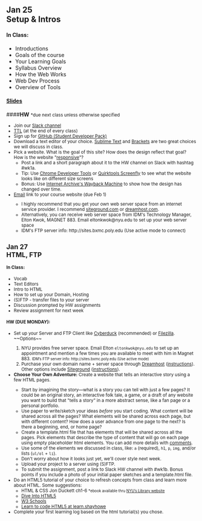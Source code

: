 ## <b>Jan 25<br/> Setup & Intros</b>

#### In Class: 
 <ul>
     <li>Introductions</li>
     <li>Goals of the course</li>
     <li>Your Learning Goals</li>
     <li>Syllabus Overview</li>
     <li>How the Web Works</li>
     <li>Web Dev Process</li>
     <li>Overview of Tools</li>
 </ul>


#### <b>[Slides](https://docs.google.com/presentation/d/1MxdtwiWIkk_1lUmC-JlwrOvTIl8H2SEbVuR_jbWgW0I/edit?usp=sharing)</b>

####<b>HW</b> <small>*due next class unless otherwise specified
 <ul>
 <li>Join our <a href="https://webdev2193.slack.com" target="_blank">Slack channel</a></li>
 <li><a href="https://therewasaguy.gitbooks.io/nyu-dm-webdev-spring2016-b/content/assignments/ticket_to_leave.html">TTL</a> (at the end of every class)</li>
 <li>Sign up for <a href="https://education.github.com/pack">GitHub (Student Developer Pack)</a></li>
 <li>Download a text editor of your choice. <a href="http://www.sublimetext.com/">Sublime Text</a> and <a href="http://brackets.io/">Brackets</a> are two great choices we will discuss in class.
 <li>Pick a website. What is the goal of this site? How does the design reflect that goal? How is the website "<a href="https://www.smashingmagazine.com/2011/01/guidelines-for-responsive-web-design/">responsive</a>"? <ul><li>Post a link and a short paragraph about it to the HW channel on Slack with hashtag #wk1a. </li><li>Tip: Use <a href="https://developers.google.com/web/tools/chrome-devtools/">Chrome Developer Tools</a> or <a href="http://quirktools.com/screenfly">Quirktools Screenfly</a> to see what the website looks like on different size screens</li><li>Bonus: Use <a href="https://archive.org/web/" target="_blank">Internet Archive's Wayback Machine</a> to show how the design has changed over time. </li></ul>
 <li><a href="mailto:jason.sigal@gmail.com"  title="jason.sigal@gmail.com">Email</a> link to your course website (due Feb 1)</li>
 <ul><li>I highly recommend that you get your own web server space from an internet service provider. I recommend <a href="http://www.siteground.com">siteground.com</a> or <a href="https://www.dreamhost.com/promo/edunyu/">dreamhost.com</a>.</li><li>Alternatively, you can receive web server space from IDM's Technology Manager, Elton Kwok, MAGNET 883. Email eltonkwok@nyu.edu to set up your web server space</li><li>IDM's FTP server info: http://sites.bxmc.poly.edu (Use active mode to connect)
 </ul> 
 </ul>
 
 ## <b>Jan 27<br/> HTML, FTP</b>

#### In Class: 
<ul>
 <li>Vocab</li>
 <li>Text Editors</li>
 <li>Intro to HTML</li>
 <li>How to set up your Domain, Hosting</li>
 <li>(S)FTP - transfer files to your server</li>
 <li>Discussion prompted by HW assignments</li>
 <li>Review assignment for next week</li>
</ul>

#### HW (DUE MONDAY):
<ul>
 <li>Set up your Server and FTP Client like <a href="https://cyberduck.io">Cyberduck</a> (recommended) or <a href="https://filezilla-project.org/">Filezilla</a>.</li>
 ~~Options~~
 <ol>
    <li>NYU provides free server space. Email Elton <code>eltonkwok@nyu.edu</code> to set up an appointment and mention a few times you are available to meet with him in Magnet 883. <small>IDM’s FTP server info: http://sites.bxmc.poly.edu (Use active mode)</small></li>
    <li>Purchase your own domain name + server space through <a href="https://www.dreamhost.com/promo/edunyu/">Dreamhost</a> (<a href="https://docs.google.com/presentation/d/1IQMfbvyx_ElgKfaPp1MrWdtSNr_56dnn8LErAbBkmoI/edit?usp=sharing">instructions</a>). Other options include <a href="https://www.siteground.com/">Siteground</a> (<a href="https://docs.google.com/presentation/d/1CFON25fsVAXqxLyAWRMcI5ofKijmtzMwbMMDBKhhACs/edit?usp=sharing">instructions</a>).</li>
 </ol>
 <li><b>Choose Your Own Adventure:</b> Create a website that tells an interactive story using a few HTML pages.</li>
 <ul>
    <li> Start by imagining the story—what is a story you can tell with just a few pages? It could be an original story, an interactive folk tale, a game, or a draft of any website you want to build that "tells a story" in a more abstract sense, like a fan page or a personal portfolio.</li>
 <li>Use paper to write/sketch your ideas <em>before</em> you start coding. What content will be shared across all the pages? What elements will be shared across each page, but with different content? How does a user advance from one page to the next? Is there a beginning, end, or home page?</li>
 <li>Create a template.html file that has elements that will be shared across all the pages. Pick elements that describe the type of content that will go on each page using empty placeholder html elements. You can add more details with <a href="http://www.w3schools.com/tags/tag_comment.asp">comments</a>. </li>
 <li>Use some of the elements we discussed in class, like: <code>a</code> (required), <code>h1</code>, <code>p</code>, <code>img</code>, and/or lists (<code>ul/ol</code> + <code>li</code>).</li>
 <li>Don't worry about how it looks just yet, we'll cover style next week.</li>
 <li>Upload your project to a server using (S)FTP.</li>
 <li>To submit the assignment, post a link to Slack HW channel with #wk1b. Bonus points if you include a photo of your initial paper sketches and a template.html file.</li>
 </ul>
 <li>Do an HTML5 tutorial of your choice to refresh concepts from class and learn more about HTML. Some suggestions:<ul>
    <li>HTML & CSS Jon Duckett ch1-6 <small>*ebook available thru <a href="http://poly.libguides.com/ebooks">NYU’s Library website</small></a>
    </li>
    <li><a href="http://diveintohtml5.info/table-of-contents.html">Dive Into HTML5</a></li>
    <li><a href="http://www.w3schools.com/html/">W3 Schools</a></li>
    <li><a href="http://learn.shayhowe.com/">Learn to code HTML5 at learn.shayhowe</a></li>
    </ul>
    <li>
    Complete your first learning log based on the html tutorial(s) you chose.
    </li>
 </ul>
 </li>

</ul>